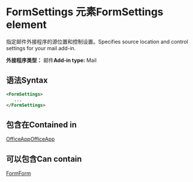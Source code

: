 # <a name="formsettings-element"></a><span data-ttu-id="b5eb1-101">FormSettings 元素</span><span class="sxs-lookup"><span data-stu-id="b5eb1-101">FormSettings element</span></span>

<span data-ttu-id="b5eb1-102">指定邮件外接程序的源位置和控制设置。</span><span class="sxs-lookup"><span data-stu-id="b5eb1-102">Specifies source location and control settings for your mail add-in.</span></span>

<span data-ttu-id="b5eb1-103">**外接程序类型：** 邮件</span><span class="sxs-lookup"><span data-stu-id="b5eb1-103">**Add-in type:** Mail</span></span>

## <a name="syntax"></a><span data-ttu-id="b5eb1-104">语法</span><span class="sxs-lookup"><span data-stu-id="b5eb1-104">Syntax</span></span>

```XML
<FormSettings>
   ...
</FormSettings>
```

## <a name="contained-in"></a><span data-ttu-id="b5eb1-105">包含在</span><span class="sxs-lookup"><span data-stu-id="b5eb1-105">Contained in</span></span>

[<span data-ttu-id="b5eb1-106">OfficeApp</span><span class="sxs-lookup"><span data-stu-id="b5eb1-106">OfficeApp</span></span>](officeapp.md)

## <a name="can-contain"></a><span data-ttu-id="b5eb1-107">可以包含</span><span class="sxs-lookup"><span data-stu-id="b5eb1-107">Can contain</span></span>

[<span data-ttu-id="b5eb1-108">Form</span><span class="sxs-lookup"><span data-stu-id="b5eb1-108">Form</span></span>](form.md)

